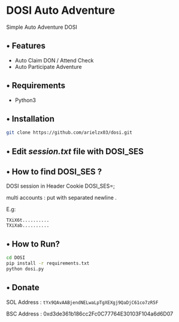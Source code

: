# DOSI Auto Adventure

Simple Auto Adventure DOSI

## • Features
- Auto Claim DON / Attend Check
- Auto Participate Adventure

## • Requirements
- Python3

## • Installation

```bash
git clone https://github.com/arielzx03/dosi.git
```

## • Edit *session.txt* file with DOSI_SES

## • How to find DOSI_SES ?
DOSI session in Header Cookie DOSI_SES=<value>;

multi accounts : put <value> with separated newline .

E.g: 
```
TXiX6t..........
TXiXab..........
```

## • How to Run?
```bash
cd DOSI
pip install -r requirements.txt
python dosi.py
```

## • Donate

SOL Address : 
```tYx9QAvAABjendNELwaLpTgXEXgj9QaDjC61co7zR5F```

BSC Address : 0xd3de361b186cc2Fc0C77764E30103F104a6d6D07
